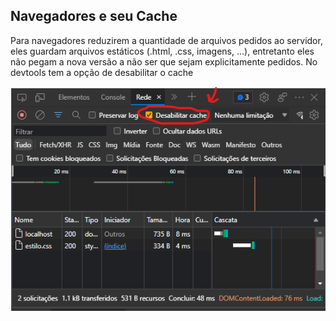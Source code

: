## Navegadores e seu Cache

Para navegadores reduzirem a quantidade de arquivos pedidos ao servidor, eles guardam arquivos estáticos (.html, .css, imagens, ...), entretanto eles não pegam a nova versão a não ser que sejam explicitamente pedidos. No devtools tem a opção de desabilitar o cache

![DevTools](./devtools.png)
